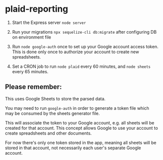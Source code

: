 # plaid-reporting

1. Start the Express server `node server`

2. Run your migrations `npx sequelize-cli db:migrate` after configuring DB on environment file

3. Run `node google-auth` once to set up your Google account access token. This is done only once to authorize your account to create new spreadsheets.

4. Set a CRON job to run `node plaid` every 60 minutes, and `node sheets` every 65 minutes.

## Please remember:

This uses Google Sheets to store the parsed data.

You may need to run `google-auth` in order to generate a token file which may be consumed by the sheets generator file.

This will associate the token to your Google account, e.g. all sheets will be created for that account. This concept allows Google to use your account to create spreadsheets and other documents.

For now there's only one token stored in the app, meaning all sheets will be stored in that account, not necessarily each user's separate Google account.
